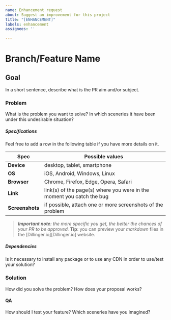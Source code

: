 ```yaml
---
name: Enhancement request
about: Suggest an improvement for this project
title: "[ENHANCEMENT]"
labels: enhancement
assignees: ''

---
```


# **Branch/Feature Name** 

## **Goal**
In a short sentence, describe what is the PR aim and/or subject.

### **Problem**
What is the problem you want to solve? In which sceneries it have been under this undesirable situation?

##### Specifications

Feel free to add a row in the following table if you have more details on it.

| Spec | Possible values |
| ----- | ----- |
|**Device** | desktop, tablet, smartphone |
|**OS** | iOS, Android, Windows, Linux |
|**Browser** | Chrome, Firefox, Edge, Opera, Safari |
|**Link** | link(s) of the page(s) where you were in the moment you catch the bug |
|**Screenshots** | if possible, attach one or more screenshots of the problem |

> _**Important note**: the more specific you get, the better the chances of your PR to be approved._
**Tip**: you can preview your _markdown_ files in the [Dillinger.io][Dillinger.io] website.

##### **Dependencies**
Is it necessary to install any package or to use any CDN in order to use/test your solution?

### **Solution**
How did you solve the problem? How does your proposal works?

#### **QA**
How should I test your feature? Which sceneries have you imagined?
